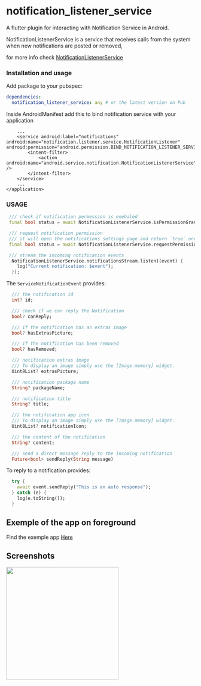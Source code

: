 # notification_listener_service

A flutter plugin for interacting with Notification Service in Android.

NotificationListenerService is a service that receives calls from the system when new notifications are posted or removed,

for more info check [NotificationListenerService](https://developer.android.com/reference/android/service/notification/NotificationListenerService)

### Installation and usage

Add package to your pubspec:

```yaml
dependencies:
  notification_listener_service: any # or the latest version on Pub
```

Inside AndroidManifest add this to bind notification service with your application

```
    ...
    <service android:label="notifications" android:name="notification.listener.service.NotificationListener" android:permission="android.permission.BIND_NOTIFICATION_LISTENER_SERVICE">
        <intent-filter>
            <action android:name="android.service.notification.NotificationListenerService" />
        </intent-filter>
    </service>
    ...
</application>

```

### USAGE

```dart
 /// check if notification permession is enebaled
 final bool status = await NotificationListenerService.isPermissionGranted();

 /// request notification permission
 /// it will open the notifications settings page and return `true` once the permission granted.
 final bool status = await NotificationListenerService.requestPermission();

 /// stream the incoming notification events
  NotificationListenerService.notificationsStream.listen((event) {
    log("Current notification: $event");
  });
```

The `ServiceNotificationEvent` provides:

```dart
  /// the notification id
  int? id;

  /// check if we can reply the Notification
  bool? canReply;

  /// if the notification has an extras image
  bool? hasExtrasPicture;

  /// if the notification has been removed
  bool? hasRemoved;

  /// notification extras image
  /// To display an image simply use the [Image.memory] widget.
  Uint8List? extrasPicture;

  /// notification package name
  String? packageName;

  /// notification title
  String? title;

  /// the notification app icon
  /// To display an image simply use the [Image.memory] widget.
  Uint8List? notificationIcon;

  /// the content of the notification
  String? content;

  /// send a direct message reply to the incoming notification
  Future<bool> sendReply(String message)

```

To reply to a notification provides:

```dart
  try {
    await event.sendReply("This is an auto response");
  } catch (e) {
    log(e.toString());
  }

```
## Exemple of the app on foreground

Find the exemple app [Here](https://github.com/X-SLAYER/foreground_plugins_test)

## Screenshots

<img src="https://user-images.githubusercontent.com/22800380/165560254-fc72ed1f-a31e-4498-b6de-18cea539ca11.png" width="300">






